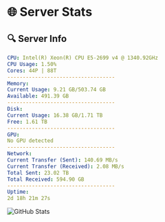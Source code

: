 # 🌐 Server Stats
## 🔍 Server Info
```yaml
CPU: Intel(R) Xeon(R) CPU E5-2699 v4 @ 1340.92GHz
CPU Usage: 1.50%
Cores: 44P | 88T
-----------------------------------
Memory:
Current Usage: 9.21 GB/503.74 GB
Available: 491.39 GB
-----------------------------------
Disk:
Current Usage: 16.38 GB/1.71 TB
Free: 1.61 TB
-----------------------------------
GPU:
No GPU detected
-----------------------------------
Network:
Current Transfer (Sent): 140.69 MB/s
Current Transfer (Received): 2.08 MB/s
Total Sent: 23.02 TB
Total Received: 594.90 GB
-----------------------------------
Uptime:
2d 18h 21m 27s
```
![GitHub Stats](https://img.shields.io/badge/Updated-2025-02-10_17:04:45-blue)